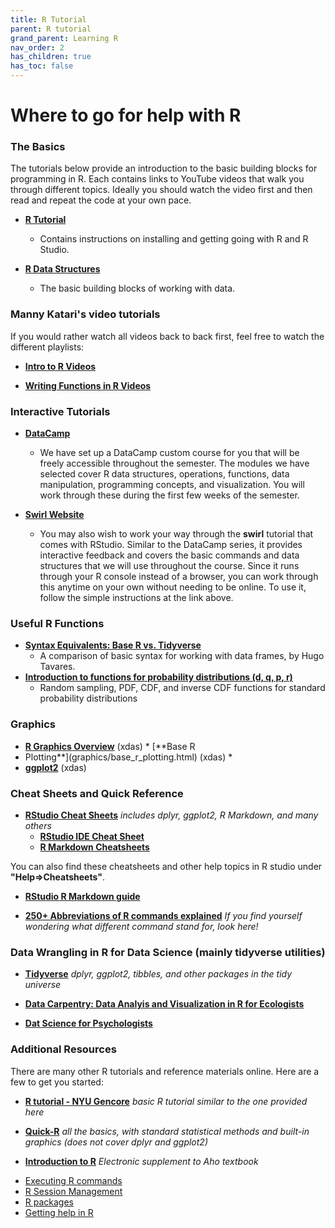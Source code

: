 ```yaml
---
title: R Tutorial
parent: R tutorial
grand_parent: Learning R
nav_order: 2
has_children: true
has_toc: false
---
```


# Where to go for help with R

### The Basics

The tutorials below provide an introduction to the basic building blocks for programming in R. Each contains links to YouTube videos that walk you through different topics. Ideally you should watch the video first and then read and repeat the code at your own pace.

* [**R Tutorial**](introduction_to_r/index.md)
    + Contains instructions on installing and getting going with R and R Studio.

* [**R Data  Structures**](RDataStructures.md)
    + The basic building blocks of working with data.

### Manny Katari's video tutorials

If you would rather watch all videos back to back first, feel free to watch the different playlists:

* [**Intro to R Videos**](https://www.youtube.com/playlist?list=PLv9k4CPCZjhyLgE7RgQI0moWiPqLsg2o_)

* [**Writing Functions in R Videos**](https://www.youtube.com/playlist?list=PLv9k4CPCZjhy2xwsuZh-ZpVDjH4iWU6Nh)


### Interactive Tutorials

* [**DataCamp**](https://datacamp.com)
    + We have set up a DataCamp custom course for you that will be freely accessible throughout the semester. The modules we have selected cover R data structures, operations, functions, data manipulation, programming concepts, and visualization. You will work through these during the first few weeks of the semester.

* [**Swirl Website**](https://swirlstats.com)
    + You may also wish to work your way through the **swirl** tutorial that comes with RStudio. Similar to the DataCamp series, it provides interactive feedback and covers the basic commands and data structures that we will use throughout the course. Since it runs through your R console instead of a browser, you can work through this anytime on your own without needing to be online. To use it, follow the simple instructions at the link above.


### Useful R Functions

* [**Syntax Equivalents: Base R vs. Tidyverse**](base-r_tidyverse_equivalents.html)
  + A comparison of basic syntax for working with data frames, by Hugo Tavares.
* [**Introduction to functions for probability distributions (d, q, p, r)**](Intro_R_dqpr_functions.html)
  + Random sampling, PDF, CDF, and inverse CDF functions for standard probability distributions

### Graphics

  * [**R Graphics Overview**](graphics/graphics.html) (xdas) * [**Base R
  * Plotting**](graphics/base_r_plotting.html) (xdas) *
  * [**ggplot2**](graphics/ggplot2.html) (xdas)


### Cheat Sheets and Quick Reference

* [**RStudio Cheat Sheets**](https://www.rstudio.com/resources/cheatsheets/)  _includes dplyr, ggplot2, R Markdown, and many others_
  * [**RStudio IDE Cheat Sheet**](rstudio-ide.pdf)
  * [**R Markdown Cheatsheets**](http://www.rstudio.com/wp-content/uploads/2016/03/rmarkdown-cheatsheet-2.0.pdf)

You can also find these cheatsheets and other help topics in R studio under **"Help=>Cheatsheets"**.

* [**RStudio R Markdown guide**](http://rmarkdown.rstudio.com)

* [**250+ Abbreviations of R commands explained**](http://jeromyanglim.blogspot.com/2010/05/abbreviations-of-r-commands-explained.html)  _If you find yourself wondering what different command stand for, look here!_


### Data Wrangling in R for Data Science (mainly tidyverse utilities)

* [**Tidyverse**](http://www.tidyverse.org)  _dplyr, ggplot2, tibbles, and other packages in the tidy universe_

* [**Data Carpentry: Data Analyis and Visualization in R for Ecologists**](https://datacarpentry.org/R-ecology-lesson/index.html)

* [**Dat Science for Psychologists**](https://bookdown.org/hneth/ds4psy/)


### Additional Resources

There are many other R tutorials and reference materials online. Here are a few to get you started:

* [**R tutorial - NYU Gencore**](https://learn.gencore.bio.nyu.edu/rna-seq-analysis/introduction-to-r/) _basic R tutorial similar to the one provided here_

* [**Quick-R**](http://www.statmethods.net/index.html) _all the basics, with standard statistical methods and built-in graphics \(does not cover dplyr and ggplot2\)_

* [**Introduction to R**](Intro_to_R_Aho.pdf)  _Electronic supplement to Aho textbook_







-   [Executing R commands](executing_r.md)
-   [R Session Management](r_session_management.md)
-   [R packages](r_packages.md)
-   [Getting help in R](help_r.md)
